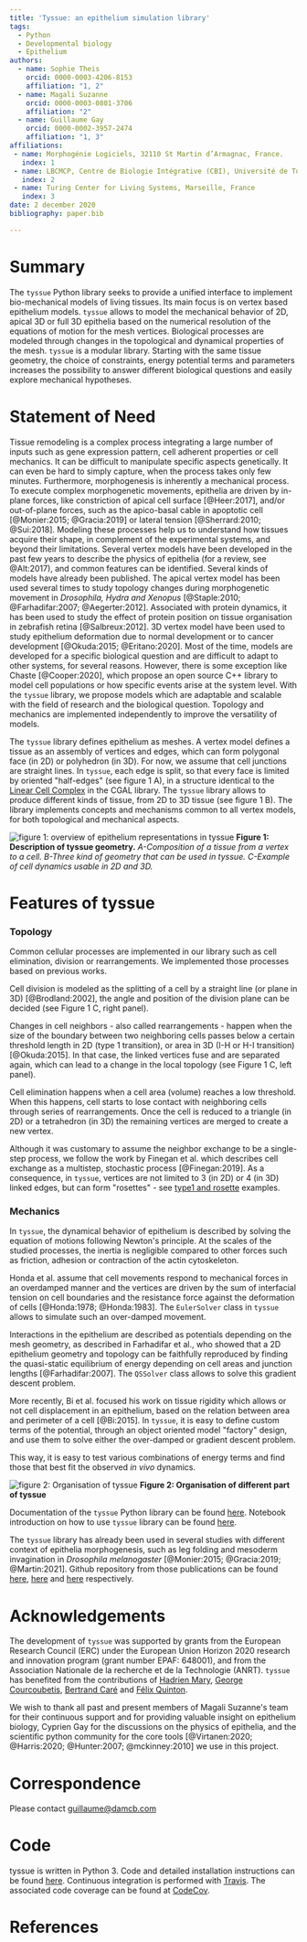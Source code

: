 ```yaml
---
title: 'Tyssue: an epithelium simulation library'
tags:
  - Python
  - Developmental biology
  - Epithelium
authors:
  - name: Sophie Theis
    orcid: 0000-0003-4206-8153
    affiliation: "1, 2"
  - name: Magali Suzanne
    orcid: 0000-0003-0801-3706
    affiliation: "2"
  - name: Guillaume Gay
    orcid: 0000-0002-3957-2474
    affiliation: "1, 3"
affiliations:
 - name: Morphogénie Logiciels, 32110 St Martin d’Armagnac, France.
   index: 1
 - name: LBCMCP, Centre de Biologie Intégrative (CBI), Université de Toulouse, CNRS, UPS, Toulouse 31062, France.
   index: 2
 - name: Turing Center for Living Systems, Marseille, France
   index: 3
date: 2 december 2020
bibliography: paper.bib

---
```

# Summary

The `tyssue` Python library seeks to provide a unified interface to implement bio-mechanical models of living tissues. Its main focus is on vertex based epithelium models. `tyssue` allows to model the mechanical behavior of 2D, apical 3D or full 3D epithelia based on the numerical resolution of the equations of motion for the mesh vertices. Biological processes are modeled through changes in the topological and dynamical properties of the mesh. `tyssue` is a modular library. Starting with the same tissue geometry, the choice of constraints, energy potential terms and parameters increases the possibility to answer different biological questions and easily explore mechanical hypotheses.


# Statement of Need


Tissue remodeling is a complex process integrating a large number of inputs such as gene expression pattern, cell adherent properties or cell mechanics. It can be difficult to manipulate specific aspects genetically. It can even be hard to simply capture, when the process takes only few minutes. Furthermore, morphogenesis is inherently a mechanical process. To execute complex morphogenetic movements, epithelia are driven by in-plane forces, like constriction of apical cell surface [@Heer:2017], and/or out-of-plane forces, such as the apico-basal cable in apoptotic cell [@Monier:2015; @Gracia:2019] or lateral tension [@Sherrard:2010; @Sui:2018]. Modeling these processes help us to understand how tissues acquire their shape, in complement of the experimental systems, and beyond their limitations. Several vertex models have been developed in the past few years to describe the physics of epithelia (for a review, see @Alt:2017), and common features can be identified. Several kinds of models have already been published. The apical vertex model has been used several times to study topology changes during morphogenetic movement in _Drosophila, Hydra and Xenopus_ [@Staple:2010; @Farhadifar:2007; @Aegerter:2012]. Associated with protein dynamics, it has been used to study the effect of protein position on tissue organisation in zebrafish retina [@Salbreux:2012]. 3D vertex model have been used to study epithelium deformation due to normal development or to cancer development [@Okuda:2015; @Eritano:2020]. Most of the time, models are developed for a specific biological question and are difficult to adapt to other systems, for several reasons. However, there is some exception like Chaste [@Cooper:2020], which propose an open source C++ library to model cell populations or how specific events arise at the system level. With the `tyssue` library, we propose models which are adaptable and scalable with the field of research and the biological question. Topology and mechanics are implemented independently to improve the versatility of models.

The `tyssue` library defines epithelium as meshes. A vertex model defines a tissue as an assembly of vertices and edges, which can form polygonal face (in 2D) or polyhedron (in 3D). For now, we assume that cell junctions are straight lines. In `tyssue`, each edge is split, so that every face is limited by oriented "half-edges" (see figure 1 A), in a structure identical to the [Linear Cell Complex](https://doc.cgal.org/latest/Linear_cell_complex/index.html) in the CGAL library. The `tyssue` library  allows to produce different kinds of tissue, from 2D to 3D tissue (see figure 1 B). The library implements concepts and mechanisms common to all vertex models, for both topological and mechanical aspects.


![figure 1: overview of epithelium representations in tyssue](doc/illus/Figure1.png  "Figure 1")
**Figure 1: Description of tyssue geometry.** _A-Composition of a tissue from a vertex to a cell. B-Three kind of geometry that can be used in tyssue. C-Example of cell dynamics usable in 2D and 3D._

# Features of tyssue

### Topology

Common cellular processes are implemented in our library such as cell elimination, division or rearrangements. We implemented those processes based on previous works.

Cell division is modeled as the splitting of a cell by a straight line (or plane in 3D) [@Brodland:2002], the angle and position of the division plane can be decided (see Figure 1 C, right panel).

Changes in cell neighbors - also called rearrangements - happen when the size of the boundary between two neighboring cells passes below a certain threshold length in 2D (type 1 transition), or area in 3D (I-H or H-I transition)  [@Okuda:2015]. In that case, the linked vertices fuse and are separated again, which can lead to a change in the local topology  (see Figure 1 C, left panel).

Cell elimination happens when a cell area (volume) reaches a low threshold. When this happens, cell starts to lose contact with neighboring cells through series of rearrangements. Once the cell is reduced to a triangle (in 2D) or a tetrahedron (in 3D) the remaining vertices are merged to create a new vertex.

Although it was customary to assume the neighbor exchange to be a single-step process, we follow the work by Finegan et al. which describes cell exchange as a multistep, stochastic process [@Finegan:2019]. As a consequence, in `tyssue`, vertices are not limited to 3 (in 2D) or 4 (in 3D) linked edges, but can form "rosettes" - see [type1 and rosette](https://github.com/DamCB/tyssue-demo/blob/master/05-Rearangments.ipynb) examples.


### Mechanics

In `tyssue`, the dynamical behavior of epithelium is described by solving the equation of motions following Newton's principle. At the scales of the studied processes, the inertia is negligible compared to other forces such as friction, adhesion or contraction of the actin cytoskeleton.

Honda et al. assume that cell movements respond to mechanical forces in an overdamped manner and the vertices are driven by the sum of interfacial tension on cell boundaries and the resistance force against the deformation of cells [@Honda:1978; @Honda:1983]. The `EulerSolver` class in `tyssue` allows to simulate such an over-damped movement.

Interactions in the epithelium are described as potentials depending on the mesh geometry, as described in Farhadifar et al., who showed that a 2D epithelium geometry and topology can be faithfully reproduced by finding the quasi-static equilibrium of energy depending on cell areas and junction lengths [@Farhadifar:2007]. The `QSSolver` class allows to solve this gradient descent problem.

More recently, Bi et al. focused his work on tissue rigidity which allows or not cell displacement in an epithelium, based on the relation between area and perimeter of a cell [@Bi:2015]. In `tyssue`, it is easy to define custom terms of the potential, through an object oriented model "factory" design, and use them to solve either the over-damped or gradient descent problem.

This way, it is easy to test various combinations of energy terms and find those that best fit the observed _in vivo_ dynamics.

![figure 2: Organisation of tyssue](doc/illus/Figure2.png  "Figure 2")
**Figure 2: Organisation of different part of tyssue**


Documentation of the `tyssue` Python library can be found [here](http://tyssue.io/). Notebook introduction on how to use `tyssue` library can be found [here](https://github.com/DamCB/tyssue-demo).

The `tyssue` library has already been used in several studies with different context of epithelia morphogenesis, such as leg folding and mesoderm invagination in *Drosophila melanogaster* [@Monier:2015; @Gracia:2019; @Martin:2021]. Github repository from those publications can be found [here](https://github.com/glyg/leg-joint), [here](https://github.com/suzannelab/invagination) and [here](https://github.com/suzannelab/polarity) respectively.


# Acknowledgements

The development of `tyssue` was supported by grants from the European Research Council (ERC) under the European Union Horizon 2020 research and innovation program (grant number EPAF: 648001), and from the Association Nationale de la recherche et de la Technologie (ANRT). `tyssue` has benefited from the contributions of [Hadrien Mary](https://github.com/hadim), [George Courcoubetis](https://github.com/gcourcou), [Bertrand Caré](https://github.com/bcare) and [Félix Quinton](https://github.com/felixquinton).

We wish to thank all past and present members of Magali Suzanne's team for their continuous support and for providing valuable insight on epithelium biology, Cyprien Gay for the discussions on the physics of epithelia, and the scientific python community for the core tools [@Virtanen:2020; @Harris:2020; @Hunter:2007; @mckinney:2010] we use in this project.


# Correspondence
Please contact guillaume@damcb.com

# Code

tyssue is written in Python 3. Code and detailed installation instructions can be found [here](https://github.com/DamCB/tyssue/blob/master/INSTALL.md). Continuous integration is performed with [Travis](https://travis-ci.org/github/DamCB/tyssue). The associated code coverage can be found at [CodeCov](https://codecov.io/gh/DamCB/tyssue).


# References
